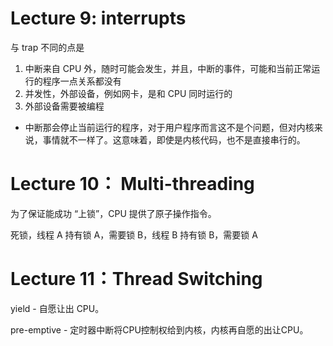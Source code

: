 
# Lecture 9: interrupts

与 trap 不同的点是

1. 中断来自 CPU 外，随时可能会发生，并且，中断的事件，可能和当前正常运行的程序一点关系都没有
2. 并发性，外部设备，例如网卡，是和 CPU 同时运行的
3. 外部设备需要被编程

- 中断那会停止当前运行的程序，对于用户程序而言这不是个问题，但对内核来说，事情就不一样了。这意味着，即使是内核代码，也不是直接串行的。

# Lecture 10： Multi-threading

为了保证能成功 “上锁”，CPU 提供了原子操作指令。

死锁，线程 A 持有锁 A，需要锁 B，线程 B 持有锁 B，需要锁 A

# Lecture 11：Thread Switching

yield - 自愿让出 CPU。

pre-emptive - 定时器中断将CPU控制权给到内核，内核再自愿的出让CPU。